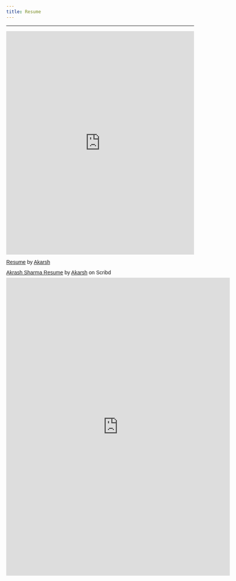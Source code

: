 ```yaml
---
title: Resume
---
```


  <hr>
<iframe class="scribd_iframe_embed" title="Resume" src="https://www.scribd.com/embeds/515383608/content?start_page=1&view_mode=scroll&access_key=key-exEJg42WPNmkUiaKNcaq" tabindex="0" data-auto-height="true" data-aspect-ratio="0.7729220222793488" scrolling="no" width="100%" height="600" frameborder="0"></iframe><p  style="   margin: 12px auto 6px auto;   font-family: Helvetica,Arial,Sans-serif;   font-style: normal;   font-variant: normal;   font-weight: normal;   font-size: 14px;   line-height: normal;   font-size-adjust: none;   font-stretch: normal;   -x-system-font: none;   display: block;"   ><a title="View Resume on Scribd" href="https://www.scribd.com/document/515383608/Resume#from_embed"  style="text-decoration: underline;">Resume</a> by <a title="View Akarsh's profile on Scribd" href="https://www.scribd.com/user/466352449/Akarsh#from_embed"  style="text-decoration: underline;">Akarsh</a></p>

<p  style=" margin: 12px auto 6px auto; font-family: Helvetica,Arial,Sans-serif; font-style: normal; font-variant: normal; font-weight: normal; font-size: 14px; line-height: normal; font-size-adjust: none; font-stretch: normal; -x-system-font: none; display: block;">   <a title="View Akrash Sharma Resume on Scribd" href="https://www.scribd.com/document/530019792/Akrash-Sharma-Resume#from_embed"  style="text-decoration: underline;" >Akrash Sharma Resume</a> by <a title="View Akarsh's profile on Scribd" href="https://www.scribd.com/user/466352449/Akarsh#from_embed"  style="text-decoration: underline;" >Akarsh</a> on Scribd</p><iframe class="scribd_iframe_embed" title="Akrash Sharma Resume" src="https://www.scribd.com/embeds/530019792/content?start_page=1&view_mode=scroll&access_key=key-p4raZLYMulYa4E2pb3no" data-auto-height="false" data-aspect-ratio="0.7729220222793488" scrolling="no" id="doc_40776" width="600" height="800" frameborder="0"></iframe>
